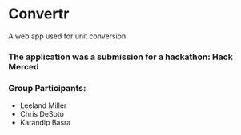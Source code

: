 # Convertr
A web app used for unit conversion

### The application was a submission for a hackathon: Hack Merced
### Group Participants:

* Leeland Miller
* Chris DeSoto
* Karandip Basra
